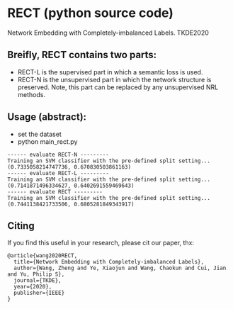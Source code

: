 # RECT (python source code)
Network Embedding with Completely-imbalanced Labels. TKDE2020

Breifly, RECT contains two parts:
---
- RECT-L is the supervised part in which a semantic loss is used. 
- RECT-N is the unsupervised part in which the network structure is preserved. Note, this part can be replaced by any unsupervised NRL methods.


Usage (abstract):
---
- set the dataset 
- python main_rect.py

```
------ evaluate RECT-N ---------
Training an SVM classifier with the pre-defined split setting...
(0.7335058214747736, 0.670830503861163)
------ evaluate RECT-L ---------
Training an SVM classifier with the pre-defined split setting...
(0.7141871496334627, 0.6402691559469643)
------ evaluate RECT ---------
Training an SVM classifier with the pre-defined split setting...
(0.7441138421733506, 0.6805281849343917)
```


Citing
---
If you find this useful in your research, please cit our paper, thx:
```
@article{wang2020RECT,
  title={Network Embedding with Completely-imbalanced Labels},
  author={Wang, Zheng and Ye, Xiaojun and Wang, Chaokun and Cui, Jian and Yu, Philip S},
  journal={TKDE},
  year={2020},
  publisher={IEEE}
}
```
